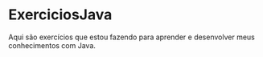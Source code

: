 # ExerciciosJava
Aqui são exercícios que estou fazendo para aprender e desenvolver meus conhecimentos com Java.
